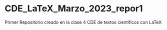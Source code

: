 # CDE_LaTeX_Marzo_2023_repor1
Primer Repositorio creado en la clase 4 CDE de textos científicos con LaTeX
